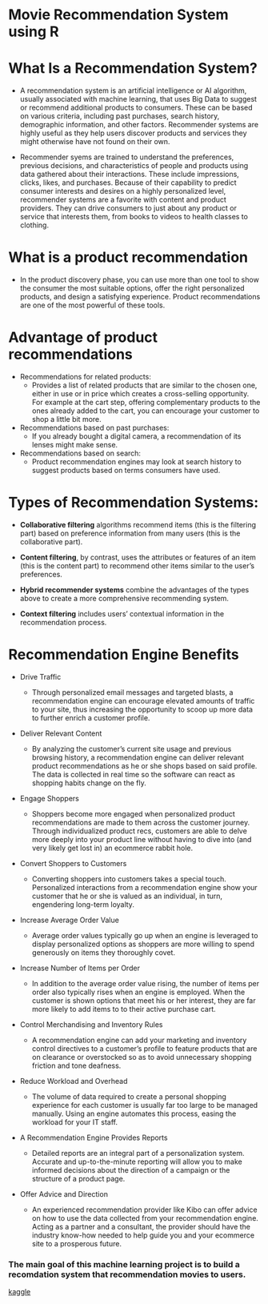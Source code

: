 # Movie Recommendation System using R

# What Is a Recommendation System?
- A recommendation system is an artificial intelligence or AI algorithm, usually associated with machine learning, that uses Big Data to suggest or recommend additional products to consumers. These can be based on various criteria, including past purchases, search history, demographic information, and other factors. Recommender systems are highly useful as they help users discover products and services they might otherwise have not found on their own.

- Recommender syems are trained to understand the preferences, previous decisions, and characteristics of people and products using data gathered about their interactions. These include impressions, clicks, likes, and purchases. Because of their capability to predict consumer interests and desires on a highly personalized level, recommender systems are a favorite with content and product providers. They can drive consumers to just about any product or service that interests them, from books to videos to health classes to clothing.

# What is a product recommendation
- In the product discovery phase, you can use more than one tool to show the consumer the most suitable options, offer the right personalized products, and design a satisfying experience. Product recommendations are one of the most powerful of these tools.

# Advantage of product recommendations
- Recommendations for related products: 
    - Provides a list of related products that are similar to the chosen one, either in use or in price which creates a cross-selling opportunity. For example at the cart step, offering complementary products to the ones already added to the cart, you can encourage your customer to shop a little bit more.
- Recommendations based on past purchases: 
    - If you already bought a digital camera, a recommendation of its lenses might make sense.
- Recommendations based on search: 
    - Product recommendation engines may look at search history to suggest products based on terms consumers have used.

# Types of Recommendation Systems:
- **Collaborative filtering** algorithms recommend items (this is the filtering part) based on preference information from many users (this is the collaborative part). 

- **Content filtering**, by contrast, uses the attributes or features of an item  (this is the content part) to recommend other items similar to the user’s preferences. 

- **Hybrid recommender systems** combine the advantages of the types above to create a more comprehensive recommending system.

- **Context filtering** includes users’ contextual information in the recommendation process. 

# Recommendation Engine Benefits
- Drive Traffic
    - Through personalized email messages and targeted blasts, a recommendation engine can encourage elevated amounts of traffic to your site, thus increasing the opportunity to scoop up more data to further enrich a customer profile.

- Deliver Relevant Content
    - By analyzing the customer’s current site usage and previous browsing history, a recommendation engine can deliver relevant product recommendations as he or she shops based on said profile. The data is collected in real time so the software can react as shopping habits change on the fly.

- Engage Shoppers
    - Shoppers become more engaged when personalized product recommendations are made to them across the customer journey. Through individualized product recs, customers are able to delve more deeply into your product line without having to dive into (and very likely get lost in) an ecommerce rabbit hole.

- Convert Shoppers to Customers
    - Converting shoppers into customers takes a special touch. Personalized interactions from a recommendation engine show your customer that he or she is valued as an individual, in turn, engendering long-term loyalty.

- Increase Average Order Value
    - Average order values typically go up when an engine is leveraged to display personalized options as shoppers are more willing to spend generously on items they thoroughly covet.

- Increase Number of Items per Order
    - In addition to the average order value rising, the number of items per order also typically rises when an engine is employed. When the customer is shown options that meet his or her interest, they are far more likely to add items to to their active purchase cart.

- Control Merchandising and Inventory Rules
    - A recommendation engine can add your marketing and inventory control directives to a customer’s profile to feature products that are on clearance or overstocked so as to avoid unnecessary shopping friction and tone deafness.

- Reduce Workload and Overhead
    - The volume of data required to create a personal shopping experience for each customer is usually far too large to be managed manually. Using an engine automates this process, easing the workload for your IT staff.

- A Recommendation Engine Provides Reports
    - Detailed reports are an integral part of a personalization system. Accurate and up-to-the-minute reporting will allow you to make informed decisions about the direction of a campaign or the structure of a product page.

- Offer Advice and Direction
    - An experienced recommendation provider like Kibo can offer advice on how to use the data collected from your recommendation engine. Acting as a partner and a consultant, the provider should have the industry know-how needed to help guide you and your ecommerce site to a prosperous future.


### The main goal of this machine learning project is to build a recomdation system that recommendation movies to users.

[kaggle](https://www.kaggle.com/code/amirmotefaker/movie-recommendation-system-using-r/notebook)
